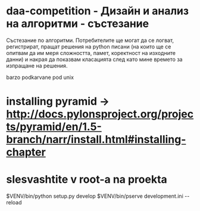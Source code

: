 # daa-competition - Дизайн и анализ на алгоритми - състезание

Състезание по алгоритми.
Потребителите ще могат да се логват, регистрират, пращат решения
на python писани (на които ще се опитвам да им меря сложността, памет,
коректност на изходните данни) и накрая да показвам класацията след като
мине времето за изпращане на решения.

barzo podkarvane pod unix
# installing pyramid -> http://docs.pylonsproject.org/projects/pyramid/en/1.5-branch/narr/install.html#installing-chapter
# slesvashtite v root-a na proekta
$VENV/bin/python setup.py develop
$VENV/bin/pserve development.ini --reload
